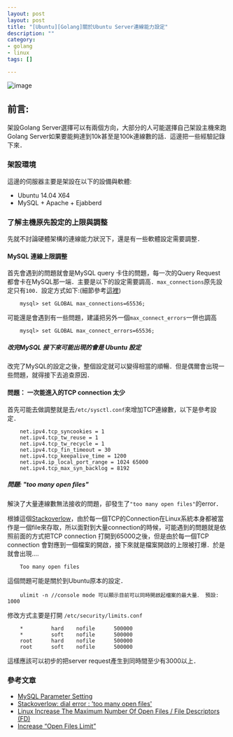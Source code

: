 ```yaml
---
layout: post
layout: post
title: "[Ubuntu][Golang]關於Ubuntu Server連線能力設定"
description: ""
category: 
- golang
- linux
tags: []

---
```


![image](http://cdn4.cybernetnews.com/wp-content/uploads/2007/08/speedlimit.jpg)

## 前言:

架設Golang Server選擇可以有兩個方向，大部分的人可能選擇自己架設主機來跑Golang Server如果要能夠達到10k甚至是100k連線數的話．這邊把一些經驗記錄下來．

### 架設環境

這邊的伺服器主要是架設在以下的設備與軟體:
- Ubuntu 14.04 X64
- MySQL + Apache + Ejabberd


### 了解主機原先設定的上限與調整

先就不討論硬體架構的連線能力狀況下，還是有一些軟體設定需要調整．

#### MySQL 連線上限調整

首先會遇到的問題就會是MySQL query 卡住的問題，每一次的Query Request 都會卡在MySQL那一端．主要是以下的設定需要調高．`max_connections`原先設定只有`100`．設定方式如下:(細節參考[這裡](http://dev.mysql.com/doc/refman/5.5/en/server-system-variables.html#sysvar_max_connections))

        mysql> set GLOBAL max_connections=65536;

可能還是會遇到有一些問題，建議把另外一個`max_connect_errors`一併也調高

        mysql> set GLOBAL max_connect_errors=65536;


##### 改完MySQL  接下來可能出現的會是 Ubuntu 設定

改完了MySQL的設定之後，整個設定就可以變得相當的順暢．但是偶爾會出現一些問題，就得接下去追查原因．

#### 問題： 一次能進入的TCP connection 太少

首先可能去做調整就是去`/etc/sysctl.conf`來增加TCP連線數，以下是參考設定．

        net.ipv4.tcp_syncookies = 1
        net.ipv4.tcp_tw_reuse = 1
        net.ipv4.tcp_tw_recycle = 1
        net.ipv4.tcp_fin_timeout = 30
        net.ipv4.tcp_keepalive_time = 1200
        net.ipv4.ip_local_port_range = 1024 65000
        net.ipv4.tcp_max_syn_backlog = 8192


##### 問題: "too many open files"

解決了大量連線數無法接收的問題，卻發生了`"too many open files"`的error．

根據這個[Stackoverlow](http://stackoverflow.com/questions/27847730/dial-error-too-many-open-files)，由於每一個TCP的Connection在Linux系統本身都被當作是一個file來存取，所以面對到大量connection的時候，可能遇到的問題就是依照前面的方式把TCP connection 打開到65000之後，但是由於每一個TCP connection 會對應到一個檔案的開啟，接下來就是檔案開啟的上限被打爆．於是就會出現....

        Too many open files
        
這個問題可能是關於到Ubuntu原本的設定．
    
        ulimit -n //console mode 可以顯示目前可以同時開啟起檔案的最大量． 預設: 1000
        
修改方式主要是打開 `/etc/security/limits.conf`

        *         hard    nofile      500000
        *         soft    nofile      500000
        root      hard    nofile      500000
        root      soft    nofile      500000
               
        
這樣應該可以初步的把server request產生到同時間至少有3000以上．        

### 參考文章

- [MySQL Parameter Setting](http://dev.mysql.com/doc/refman/5.5/en/server-system-variables.html)
- [Stackoverlow: dial error : 'too many open files'](http://stackoverflow.com/questions/27847730/dial-error-too-many-open-files)
- [Linux Increase The Maximum Number Of Open Files / File Descriptors (FD)](http://www.cyberciti.biz/faq/linux-increase-the-maximum-number-of-open-files/)
- [Increase “Open Files Limit”](https://rtcamp.com/tutorials/linux/increase-open-files-limit/)
